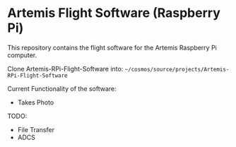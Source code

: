 # Artemis Flight Software (Raspberry Pi)
This repository contains the flight software for the Artemis Raspberry Pi computer.

Clone Artemis-RPi-Flight-Software into:
`~/cosmos/source/projects/Artemis-RPi-Flight-Software`

Current Functionality of the software:
* Takes Photo

TODO: 
* File Transfer
* ADCS